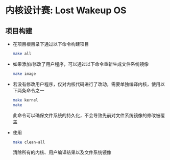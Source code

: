 # 内核设计赛: Lost Wakeup OS

## 项目构建

- 在项目根目录下通过以下命令构建项目

    ```bash
    make all
    ```
- 如果添加/修改了用户程序，可以通过以下命令重新生成文件系统镜像

    ```bash
    make image
    ```

- 若没有修改用户程序，仅对内核代码进行了改动，需要单独编译内核，使用以下两条命令之一

    ```bash
    make kernel
    make
    ```
    此命令可以确保文件系统的持久化，不会导致先前对文件系统镜像的修改被覆盖


- 使用
  ```bash
  make clean-all
  ```
    清除所有的内核、用户编译结果以及文件系统镜像